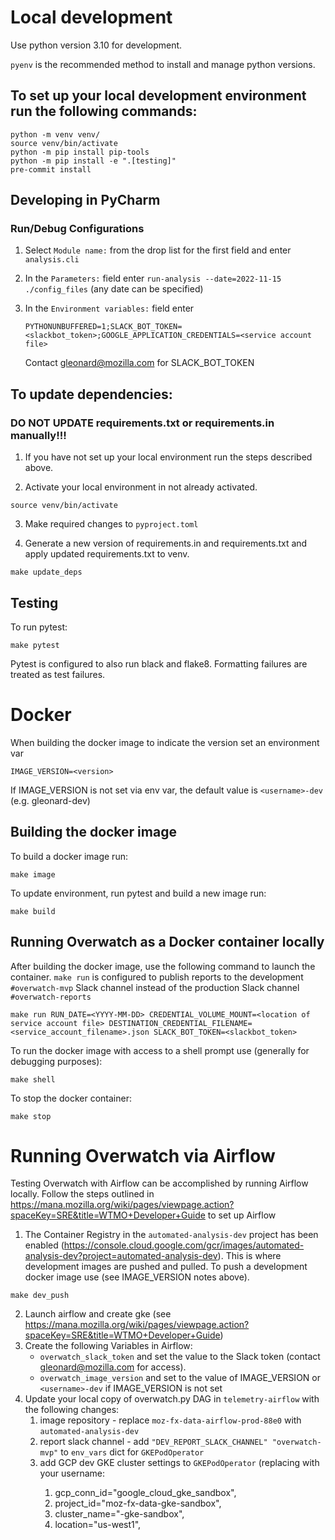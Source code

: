 # Local development

Use python version 3.10 for development.

`pyenv` is the recommended method to install and manage python versions.

## To set up your local development environment run the following commands:
```
python -m venv venv/
source venv/bin/activate
python -m pip install pip-tools
python -m pip install -e ".[testing]"
pre-commit install
```

## Developing in PyCharm
### Run/Debug Configurations
1. Select `Module name:` from the drop list for the first field and enter `analysis.cli`
1. In the `Parameters:` field enter `run-analysis --date=2022-11-15 ./config_files`  (any date can be specified)
1. In the `Environment variables:` field enter

       PYTHONUNBUFFERED=1;SLACK_BOT_TOKEN=<slackbot_token>;GOOGLE_APPLICATION_CREDENTIALS=<service account file>
    Contact gleonard@mozilla.com for SLACK_BOT_TOKEN
## To update dependencies:
### DO NOT UPDATE requirements.txt or requirements.in manually!!!

1. If you have not set up your local environment run the steps described above.

2.  Activate your local environment in not already activated.
```
source venv/bin/activate
```
3. Make required changes to `pyproject.toml`

4. Generate a new version of requirements.in and requirements.txt and apply updated requirements.txt to venv.
```
make update_deps
```

## Testing
To run pytest:
```
make pytest
```
Pytest is configured to also run black and flake8.  Formatting failures are treated as test failures.

# Docker
When building the docker image to indicate the version set an environment var
```
IMAGE_VERSION=<version>
```
If IMAGE_VERSION is not set via env var, the default value is `<username>-dev` (e.g. gleonard-dev)

## Building the docker image
To build a docker image run:
```
make image
```
To update environment, run pytest and build a new image run:
```
make build
```
## Running Overwatch as a Docker container locally
After building the docker image, use the following command to launch the container.  `make run` is
configured to publish reports to the development `#overwatch-mvp` Slack channel instead of the production
Slack channel `#overwatch-reports`
```
make run RUN_DATE=<YYYY-MM-DD> CREDENTIAL_VOLUME_MOUNT=<location of service account file> DESTINATION_CREDENTIAL_FILENAME=<service_account_filename>.json SLACK_BOT_TOKEN=<slackbot_token>
```

To run the docker image with access to a shell prompt use (generally for debugging purposes):
```
make shell
```

To stop the docker container:
```
make stop
```
# Running Overwatch via Airflow
Testing Overwatch with Airflow can be accomplished by running Airflow locally.
Follow the steps outlined in https://mana.mozilla.org/wiki/pages/viewpage.action?spaceKey=SRE&title=WTMO+Developer+Guide
to set up Airflow

1. The Container Registry in the `automated-analysis-dev` project has been enabled (https://console.cloud.google.com/gcr/images/automated-analysis-dev?project=automated-analysis-dev).
    This is where development images are pushed and pulled.  To push a development docker image use (see IMAGE_VERSION notes above).
```
make dev_push
```
2.  Launch airflow and create gke  (see https://mana.mozilla.org/wiki/pages/viewpage.action?spaceKey=SRE&title=WTMO+Developer+Guide)
3.  Create the following Variables in Airflow:
    - `overwatch_slack_token` and set the value to the Slack token (contact gleonard@mozilla.com for access).
    - `overwatch_image_version` and set to the value of IMAGE_VERSION or `<username>-dev` if IMAGE_VERSION is not set
4.  Update your local copy of overwatch.py DAG in `telemetry-airflow` with the following changes:
    1. image repository - replace `moz-fx-data-airflow-prod-88e0` with `automated-analysis-dev`
    1. report slack channel - add `"DEV_REPORT_SLACK_CHANNEL" "overwatch-mvp"` to `env_vars` dict for `GKEPodOperator`
    1. add GCP dev GKE cluster settings to `GKEPodOperator` (replacing <username> with your username:
        1. gcp_conn_id="google_cloud_gke_sandbox",
        1. project_id="moz-fx-data-gke-sandbox",
        1. cluster_name="<username>-gke-sandbox",
        1. location="us-west1",
